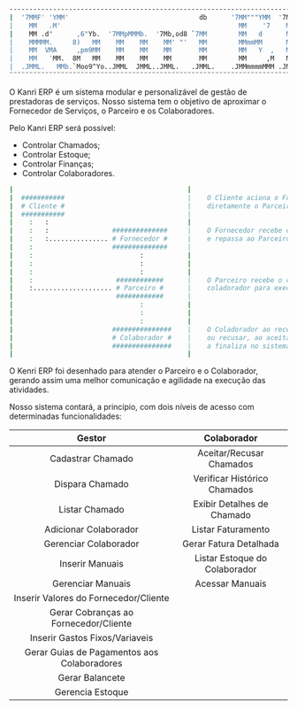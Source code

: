 ```bash
----------------------------------------------------------------------------------------------
|  '7MMF' 'YMM'                                 db      '7MM"""YMM  '7MM"""Mq.  `7MM"""Mq.   |
|    MM   .M'                                             MM    '7    MM   'MM.   MM   `MM.  |
|    MM .d"      ,6"Yb.  '7MMpMMMb.  '7Mb,od8 `7MM        MM   d      MM   ,M9    MM   ,M9   |
|    MMMMM.     8)   MM    MM    MM    MM' "'   MM        MMmmMM      MMmmdM9     MMmmdM9    |
|    MM  VMA     ,pm9MM    MM    MM    MM       MM        MM   Y  ,   MM  YM.     MM         |
|    MM   'MM.  8M   MM    MM    MM    MM       MM        MM     ,M   MM   `Mb.   MM         |
|  .JMML.   MMb.`Moo9^Yo..JMML  JMML..JMML.   .JMML.    .JMMmmmmMMM .JMML. .JMM..JMML.       |
¨¨¨¨¨¨¨¨¨¨¨¨¨¨¨¨¨¨¨¨¨¨¨¨¨¨¨¨¨¨¨¨¨¨¨¨¨¨¨¨¨¨¨¨¨¨¨¨¨¨¨¨¨¨¨¨¨¨¨¨¨¨¨¨¨¨¨¨¨¨¨¨¨¨¨¨¨¨¨¨¨¨¨¨¨¨¨¨¨¨¨¨¨¨
```
O Kanri ERP é um sistema modular e personalizável de gestão de prestadoras de serviços.
Nosso sistema tem o objetivo de aproximar o Fornecedor de Serviços, o Parceiro e os Colaboradores.

Pelo Kanri ERP será possível:

  - Controlar Chamados;
  - Controlar Estoque;
  - Controlar Finanças;
  - Controlar Colaboradores.
  
```bash
|                                            |                                                      |
|  ###########                               |    O Cliente aciona o Fornedor de serviços ou        |
|  # Cliente #                               |    diretamente o Parceiro.                           |
|  ###########                               |                                                      |
|    :   :                                   |                                                      |
|    :   :                ##############     |    O Fornecedor recebe o chamado do Cliente          |
|    :   :............... # Fornecedor #     |    e repassa ao Parceiro.                            |
|    :                    ##############     |                                                      |
|    :                           :           |                                                      |
|    :                           :           |                                                      |
|    :                           :           |                                                      |
|    :                     ############      |    O Parceiro recebe o chamado e aciona algum        |
|    :.................... # Parceiro #      |    coladorador para executar a atividade.            |
|                          ############      |                                                      |
|                                :           |                                                      |
|                                :           |                                                      |
|                                :           |                                                      |
|                         ###############    |    O Coladorador ao receber o chamado pode aceitar   |
|                         # Colaborador #    |    ou recusar, ao aceitar ele executa a atividade e  |
|                         ###############    |    a finaliza no sistema.                            |
|                                            |                                                      |
```

O Kenri ERP foi desenhado para atender o Parceiro e o Colaborador, gerando assim uma melhor comunicação e 
agilidade na execução das atividades.

Nosso sistema contará, a princípio, com dois níveis de acesso com determinadas funcionalidades:


| Gestor                                        | Colaborador                                   |
|:---------------------------------------------:|:---------------------------------------------:|
| Cadastrar Chamado                             |  Aceitar/Recusar Chamados                     |
| Dispara Chamado                               |  Verificar Histórico Chamados                 |
| Listar Chamado                                |  Exibir Detalhes de Chamado                   |
| Adicionar Colaborador                         |  Listar Faturamento                           |
| Gerenciar Colaborador                         |  Gerar Fatura Detalhada                       |
| Inserir Manuais                               |  Listar Estoque do Colaborador                |
| Gerenciar Manuais                             |  Acessar Manuais                              |
| Inserir Valores do Fornecedor/Cliente         |                                               |
| Gerar Cobranças ao Fornecedor/Cliente         |                                               |
| Inserir Gastos Fixos/Variaveis                |                                               |
| Gerar Guias de Pagamentos aos Colaboradores   |                                               |
| Gerar Balancete                               |                                               |
| Gerencia Estoque                              |                                               |
